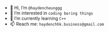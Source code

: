 - 👋 Hi, I’m ```@haydencheunggg```
- 👀 I’m interested in ```coding boring things```
- 🌱 I’m currently learning ```C++```
- 📫 Reach me: ```haydenchhk.business@gmail.com```

<!---
haydencheunggg/haydencheunggg is a ✨ special ✨ repository because its `README.md` (this file) appears on your GitHub profile.
You can click the Preview link to take a look at your changes.
--->
